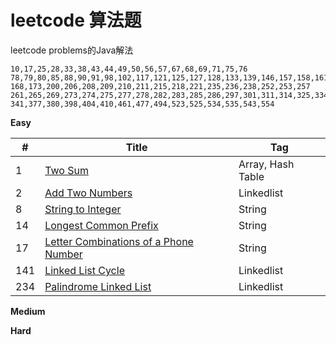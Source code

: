 # leetcode 算法题

leetcode problems的Java解法


```
10,17,25,28,33,38,43,44,49,50,56,57,67,68,69,71,75,76
78,79,80,85,88,90,91,98,102,117,121,125,127,128,133,139,146,157,158,161
168,173,200,206,208,209,210,211,215,218,221,235,236,238,252,253,257
261,265,269,273,274,275,277,278,282,283,285,286,297,301,311,314,325,334
341,377,380,398,404,410,461,477,494,523,525,534,535,543,554
```

**Easy**

| # | Title | Tag |
| --- | --- | --- |
| 1 | [Two Sum](https://github.com/leonzone/leetcode/tree/master/note/001) | Array, Hash Table |
| 2 | [Add Two Numbers](https://github.com/leonzone/leetcode/tree/master/note/002) | Linkedlist |
| 8 | [String to Integer](https://github.com/leonzone/leetcode/tree/master/note/008) | String |
| 14 | [Longest Common Prefix](https://github.com/leonzone/leetcode/tree/master/note/014) | String |
| 17 | [Letter Combinations of a Phone Number](https://github.com/leonzone/leetcode/tree/master/note/017) | String |
| 141 | [Linked List Cycle](https://github.com/leonzone/leetcode/tree/master/note/141) | Linkedlist |
| 234 | [Palindrome Linked List](https://github.com/leonzone/leetcode/tree/master/note/234) | Linkedlist |

**Medium**






**Hard**
